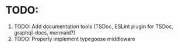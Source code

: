# TODO:

1. TODO: Add documentation tools (TSDoc, ESLint plugin for TSDoc, graphql-docs, mermaid?)
2. TODO: Properly implement typegoose middleware
